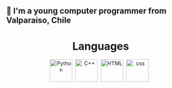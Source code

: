 
## 🧨 I'm a young computer programmer from Valparaiso, Chile

</div>
<h1 align="center">Languages</h1>
<div align="center">
        <img src="https://raw.githubusercontent.com/rahulbanerjee26/githubProfileReadmeGenerator/main/icons/python.svg"
             title="Python" alt="Python"
             width="60" height="60"/></a>&nbsp;
        <img src="https://raw.githubusercontent.com/rahulbanerjee26/githubProfileReadmeGenerator/main/icons/cpp.svg"
             title="C++" alt="C++"
             width="60" height="60"/></a>&nbsp;       
        <img src="https://raw.githubusercontent.com/rahulbanerjee26/githubProfileReadmeGenerator/main/icons/html.svg"
             title="HTML" alt="HTML"
             width="60" height="60"/></a>&nbsp;
        <img src="https://raw.githubusercontent.com/rahulbanerjee26/githubProfileReadmeGenerator/main/icons/css.svg"
             title="css" alt="css"
             width="60" height="60"/></a>&nbsp;
        <img src="https://komarev.com/ghpvc/?username=tusso1337&style=flat-square&color=blue" alt=""/>
</div>

</div>
